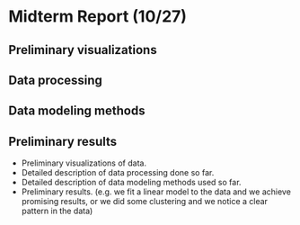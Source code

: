 # Midterm Report (10/27)

## Preliminary visualizations

## Data processing

## Data modeling methods

## Preliminary results



-   Preliminary visualizations of data.
-   Detailed description of data processing done so far.
-   Detailed description of data modeling methods used so far.
-   Preliminary results. (e.g. we fit a linear model to the data and we achieve promising results, or we did some clustering and we notice a clear pattern in the data)
